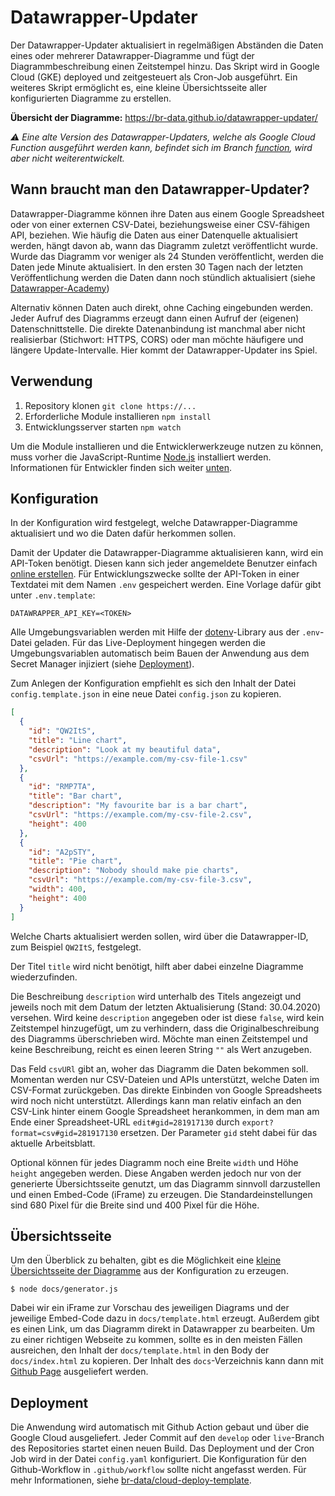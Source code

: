 # Datawrapper-Updater

Der Datawrapper-Updater aktualisiert in regelmäßigen Abständen die Daten eines oder mehrerer Datawrapper-Diagramme und fügt der Diagrammbeschreibung einen Zeitstempel hinzu. Das Skript wird in Google Cloud (GKE) deployed und zeitgesteuert als Cron-Job ausgeführt. Ein weiteres Skript ermöglicht es, eine kleine Übersichtsseite aller konfigurierten Diagramme zu erstellen.

**Übersicht der Diagramme:** <https://br-data.github.io/datawrapper-updater/>

*⚠️ Eine alte Version des Datawrapper-Updaters, welche als Google Cloud Function ausgeführt werden kann, befindet sich im Branch [function](https://github.com/br-data/datawrapper-updater/tree/function), wird aber nicht weiterentwickelt.*

## Wann braucht man den Datawrapper-Updater?

Datawrapper-Diagramme können ihre Daten aus einem Google Spreadsheet oder von einer externen CSV-Datei, beziehungsweise einer CSV-fähigen API, beziehen. Wie häufig die Daten aus einer Datenquelle aktualisiert werden, hängt davon ab, wann das Diagramm zuletzt veröffentlicht wurde. Wurde das Diagramm vor weniger als 24 Stunden veröffentlicht, werden die Daten jede Minute aktualisiert. In den ersten 30 Tagen nach der letzten Veröffentlichung werden die Daten dann noch stündlich aktualisiert (siehe [Datawrapper-Academy](https://academy.datawrapper.de/article/60-external-data-sources))

Alternativ können Daten auch direkt, ohne Caching eingebunden werden. Jeder Aufruf des Diagramms erzeugt dann einen Aufruf der (eigenen) Datenschnittstelle. Die direkte Datenanbindung ist manchmal aber nicht realisierbar (Stichwort: HTTPS, CORS) oder man möchte häufigere und längere Update-Intervalle. Hier kommt der Datawrapper-Updater ins Spiel.

## Verwendung

1. Repository klonen `git clone https://...`
2. Erforderliche Module installieren `npm install`
3. Entwicklungsserver starten `npm watch`

Um die Module installieren und die Entwicklerwerkzeuge nutzen zu können, muss vorher die JavaScript-Runtime [Node.js](https://nodejs.org/en/download/) installiert werden. Informationen für Entwickler finden sich weiter [unten](#user-content-entwickeln).

## Konfiguration

In der Konfiguration wird festgelegt, welche Datawrapper-Diagramme aktualisiert und wo die Daten dafür herkommen sollen.

Damit der Updater die Datawrapper-Diagramme aktualisieren kann, wird ein API-Token benötigt. Diesen kann sich jeder angemeldete Benutzer einfach [online erstellen](https://app.datawrapper.de/account/api-tokens). Für Entwicklungszwecke sollte der API-Token in einer Textdatei mit dem Namen `.env` gespeichert werden. Eine Vorlage dafür gibt unter `.env.template`:

```text
DATAWRAPPER_API_KEY=<TOKEN>
```

Alle Umgebungsvariablen werden mit Hilfe der [dotenv](https://github.com/motdotla/dotenv)-Library aus der `.env`-Datei geladen. Für das Live-Deployment hingegen werden die Umgebungsvariablen automatisch beim Bauen der Anwendung aus dem Secret Manager injiziert (siehe [Deployment](#deployment)).

Zum Anlegen der Konfiguration empfiehlt es sich den Inhalt der Datei `config.template.json` in eine neue Datei `config.json` zu kopieren.

```json
[
  {
    "id": "QW2ItS",
    "title": "Line chart",
    "description": "Look at my beautiful data",
    "csvUrl": "https://example.com/my-csv-file-1.csv"
  },
  {
    "id": "RMP7TA",
    "title": "Bar chart",
    "description": "My favourite bar is a bar chart",
    "csvUrl": "https://example.com/my-csv-file-2.csv",
    "height": 400
  },
  {
    "id": "A2pSTY",
    "title": "Pie chart",
    "description": "Nobody should make pie charts",
    "csvUrl": "https://example.com/my-csv-file-3.csv",
    "width": 400,
    "height": 400
  }
]
```

Welche Charts aktualisiert werden sollen, wird über die Datawrapper-ID, zum Beispiel `QW2ItS`, festgelegt.

Der Titel `title` wird nicht benötigt, hilft aber dabei einzelne Diagramme wiederzufinden.

Die Beschreibung `description` wird unterhalb des Titels angezeigt und jeweils noch mit dem Datum der letzten Aktualisierung (Stand: 30.04.2020) versehen. Wird keine `description` angegeben oder ist diese `false`, wird kein Zeitstempel hinzugefügt, um zu verhindern, dass die Originalbeschreibung des Diagramms überschrieben wird. Möchte man einen Zeitstempel und keine Beschreibung, reicht es einen leeren String `""` als Wert anzugeben.

Das Feld `csvURl` gibt an, woher das Diagramm die Daten bekommen soll. Momentan werden nur CSV-Dateien und APIs unterstützt, welche Daten im CSV-Format zurückgeben. Das direkte Einbinden von Google Spreadsheets wird noch nicht unterstützt. Allerdings kann man relativ einfach an den CSV-Link hinter einem Google Spreadsheet herankommen, in dem man am Ende einer Spreadsheet-URL `edit#gid=281917130` durch `export?format=csv#gid=281917130` ersetzen. Der Parameter `gid` steht dabei für das aktuelle Arbeitsblatt.

Optional können für jedes Diagramm noch eine Breite `width` und Höhe `height` angegeben werden. Diese Angaben werden jedoch nur von der generierte Übersichtsseite genutzt, um das Diagramm sinnvoll darzustellen und einen Embed-Code (iFrame) zu erzeugen. Die Standardeinstellungen sind 680 Pixel für die Breite sind und 400 Pixel für die Höhe.

## Übersichtsseite

Um den Überblick zu behalten, gibt es die Möglichkeit eine [kleine Übersichtsseite der Diagramme](https://br-data.github.io/datawrapper-updater/) aus der Konfiguration zu erzeugen.

```console
$ node docs/generator.js
```

Dabei wir ein iFrame zur Vorschau des jeweiligen Diagrams und der jeweilige Embed-Code dazu in `docs/template.html` erzeugt. Außerdem gibt es einen Link, um das Diagramm direkt in Datawrapper zu bearbeiten. Um zu einer richtigen Webseite zu kommen, sollte es in den meisten Fällen ausreichen, den Inhalt der `docs/template.html` in den Body der `docs/index.html` zu kopieren. Der Inhalt des `docs`-Verzeichnis kann dann mit [Github Page](https://guides.github.com/features/pages/) ausgeliefert werden.

## Deployment

Die Anwendung wird automatisch mit Github Action gebaut und über die Google Cloud ausgeliefert. Jeder Commit auf den `develop` oder `live`-Branch des Repositories startet einen neuen Build. Das Deployment und der Cron Job wird in der Datei `config.yaml` konfiguriert. Die Konfiguration für den Github-Workflow in `.github/workflow` sollte nicht angefasst werden. Für mehr Informationen, siehe [br-data/cloud-deploy-template](https://github.com/br-data/cloud-deploy-template).
